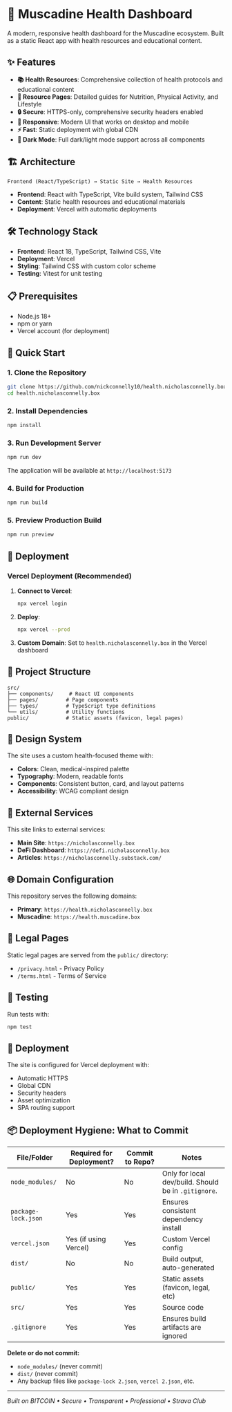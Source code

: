 # 🏥 Muscadine Health Dashboard

A modern, responsive health dashboard for the Muscadine ecosystem. Built as a static React app with health resources and educational content.

## ✨ Features

- **📚 Health Resources**: Comprehensive collection of health protocols and educational content
- **📖 Resource Pages**: Detailed guides for Nutrition, Physical Activity, and Lifestyle
- **🔒 Secure**: HTTPS-only, comprehensive security headers enabled
- **📱 Responsive**: Modern UI that works on desktop and mobile
- **⚡ Fast**: Static deployment with global CDN
- **🌙 Dark Mode**: Full dark/light mode support across all components

## 🏗️ Architecture

```
Frontend (React/TypeScript) → Static Site → Health Resources
```

- **Frontend**: React with TypeScript, Vite build system, Tailwind CSS
- **Content**: Static health resources and educational materials
- **Deployment**: Vercel with automatic deployments

## 🛠️ Technology Stack

- **Frontend**: React 18, TypeScript, Tailwind CSS, Vite
- **Deployment**: Vercel
- **Styling**: Tailwind CSS with custom color scheme
- **Testing**: Vitest for unit testing

## 📋 Prerequisites

- Node.js 18+ 
- npm or yarn
- Vercel account (for deployment)

## 🚀 Quick Start

### 1. Clone the Repository
```bash
git clone https://github.com/nickconnelly10/health.nicholasconnelly.box.git
cd health.nicholasconnelly.box
```

### 2. Install Dependencies
```bash
npm install
```

### 3. Run Development Server
```bash
npm run dev
```

The application will be available at `http://localhost:5173`

### 4. Build for Production
```bash
npm run build
```

### 5. Preview Production Build
```bash
npm run preview
```

## 🚀 Deployment

### Vercel Deployment (Recommended)

1. **Connect to Vercel**:
   ```bash
   npx vercel login
   ```

2. **Deploy**:
   ```bash
   npx vercel --prod
   ```

3. **Custom Domain**: Set to `health.nicholasconnelly.box` in the Vercel dashboard

## 📁 Project Structure

```
src/
├── components/     # React UI components
├── pages/         # Page components
├── types/         # TypeScript type definitions
└── utils/         # Utility functions
public/            # Static assets (favicon, legal pages)
```

## 🎨 Design System

The site uses a custom health-focused theme with:
- **Colors**: Clean, medical-inspired palette
- **Typography**: Modern, readable fonts
- **Components**: Consistent button, card, and layout patterns
- **Accessibility**: WCAG compliant design

## 🔗 External Services

This site links to external services:
- **Main Site**: `https://nicholasconnelly.box`
- **DeFi Dashboard**: `https://defi.nicholasconnelly.box`
- **Articles**: `https://nicholasconnelly.substack.com/`

## 🌐 Domain Configuration

This repository serves the following domains:
- **Primary**: `https://health.nicholasconnelly.box`
- **Muscadine**: `https://health.muscadine.box`

## 📄 Legal Pages

Static legal pages are served from the `public/` directory:
- `/privacy.html` - Privacy Policy
- `/terms.html` - Terms of Service

## 🧪 Testing

Run tests with:
```bash
npm test
```

## 🚀 Deployment

The site is configured for Vercel deployment with:
- Automatic HTTPS
- Global CDN
- Security headers
- Asset optimization
- SPA routing support

## 📦 Deployment Hygiene: What to Commit

| File/Folder         | Required for Deployment? | Commit to Repo? | Notes                                 |
|---------------------|-------------------------|-----------------|---------------------------------------|
| `node_modules/`     | No                      | No              | Only for local dev/build. Should be in `.gitignore`. |
| `package-lock.json` | Yes                     | Yes             | Ensures consistent dependency install |
| `vercel.json`       | Yes (if using Vercel)   | Yes             | Custom Vercel config                  |
| `dist/`             | No                      | No              | Build output, auto-generated          |
| `public/`           | Yes                     | Yes             | Static assets (favicon, legal, etc)   |
| `src/`              | Yes                     | Yes             | Source code                           |
| `.gitignore`        | Yes                     | Yes             | Ensures build artifacts are ignored   |

**Delete or do not commit:**
- `node_modules/` (never commit)
- `dist/` (never commit)
- Any backup files like `package-lock 2.json`, `vercel 2.json`, etc.

---

*Built on BITCOIN • Secure • Transparent • Professional • Strava Club* 